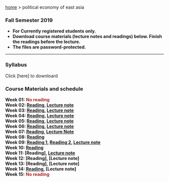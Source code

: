 [home](https://hirosasada.github.io/) > political economy of east asia   
### Fall Semester 2019  
- **For Currently registered students only.**  
- **Download course materials (lecture notes and readings) below. Finish the readings before the lecture.**  
- **The files are password-protected.**  
__________________________________________________________  
  
### Syllabus  
  Click [here] to downloard   
   
### Course Materials and schedule  
  
**Week 01:** **<font color="Brown">No reading</font>**    
**Week 02: [Reading](https://drive.google.com/open?id=1neyb1D6IANaaxw-pO52b5WEDGtk7Tw4u), [Lecture note](https://drive.google.com/open?id=17JhKLGHVqTdDSQvBfQgzFi76sDQs-_L2)**    
**Week 03: [Reading](https://drive.google.com/open?id=1Yz5rLmOBIthgbqry350WfQQnv831BOV8), [Lecture note](https://drive.google.com/open?id=1D6vJypy8C2m-xn-2Ev2xl1bxGEzDkuho)**   
**Week 04: [Reading](https://drive.google.com/open?id=1HjHSdACZEkCXGbVBEOK8HCNIUitjjpb7), [Lecture note](https://drive.google.com/open?id=1z1ulQ4dFwshGg5LRdK9Al3VYf_-71M3l)**   
**Week 05: [Reading](https://drive.google.com/open?id=1osRi17xDqCOIgldmComKqV4o3EKoWfZ8), [Lecture note](https://drive.google.com/open?id=1DlvTyTCjNrXqpd0AEwDN1Onxt6wUSWb6)**     
**Week 06: [Reading](https://drive.google.com/open?id=10RtH7cMsiNg_cy4WVKShjKTC79mCWbSx), [Lecture note](https://drive.google.com/open?id=17Buy0wRi25wdA5APuWwS-8FFe3LQ_IJ9)**     
**Week 07: [Reading](https://drive.google.com/open?id=1M5msNr7Jd71hakm9Q6gG8aqZM8ju1mR6), [Lecture Note](https://drive.google.com/open?id=11gdA0N0Z9Kp0-450J9stPYKJQfmlHWYC)**  
**Week 08: [Reading](https://drive.google.com/open?id=1jYc3-qBSD8HMgNxZ6QcfRY0iv-FZBK1Y)**    
**Week 09: [Reading 1](https://drive.google.com/open?id=1E4CByggrBlViWntx1HW8OMWn-7tkg1pW), [Reading 2](https://drive.google.com/open?id=1_wu9gR5hgeIOWGaBFyGLb02eEscYu6su), [Lecture note](https://drive.google.com/open?id=1RfulqZBRwJBXxKUSWoM4Apo35r0SKfXc)**   
**Week 10: [Reading](https://drive.google.com/open?id=15yTOJuyUXsVuOsdPUlwOGXSLPTpUvZkh)**    
**Week 11: [Reading], [Lecture note](https://drive.google.com/open?id=117w8agmyZ2t1UjYiEFLcYoUlExxU37ST)**    
**Week 12: [Reading], [Lecture note]**   
**Week 13: [Reading], [Lecture note]**   
**Week 14: [Reading](https://drive.google.com/open?id=1e16hgJxzwBxfCgoeivxTQvwqdsRTp0hg), [Lecture note]**    
**Week 15:** **<font color="Brown">No reading</font>**    
  
